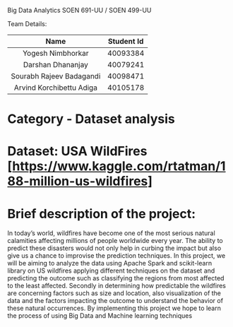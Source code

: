 Big Data Analytics
SOEN 691-UU / SOEN 499-UU

Team Details:



|   Name  |          Student Id         | 
|:------------------:|:---------------------------------:|
| Yogesh Nimbhorkar        | 40093384            |
| Darshan Dhananjay | 40079241          |
| Sourabh Rajeev Badagandi | 40098471 | 
| Arvind Korchibettu Adiga | 40105178                |



# Category - Dataset analysis

# Dataset: USA WildFires [https://www.kaggle.com/rtatman/188-million-us-wildfires]


# Brief description of the project:

 In today’s world, wildfires have become one of the most serious natural calamities affecting millions of people worldwide every year. The ability to predict these disasters would not only help in curbing the impact but also give us a chance to improvise the prediction techniques. In this project, we will be aiming to analyze the data using Apache Spark and scikit-learn library on US wildfires applying different techniques on the dataset and predicting the outcome such as classifying the regions from most affected to the least affected. Secondly in determining how predictable the wildfires are concerning factors such as size and location, also visualization of the data and the factors impacting the outcome to understand the behavior of these natural occurrences. By implementing this project we hope to learn the process of using Big Data and Machine learning techniques
